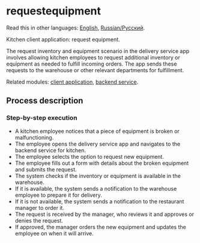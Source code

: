 # requestequipment

Read this in other languages: [English](requestequipment.md), [Russian/Русский](requestequipment.ru.md). 

Kitchen client application: request equipment.

The request inventory and equipment scenario in the delivery service app involves allowing kitchen employees to request additional inventory or equipment as needed to fulfill incoming orders. 
The app sends these requests to the warehouse or other relevant departments for fulfillment.

Related modules: [client application](../../frontend/kitchenclient.md), [backend service](../../backend/kitchenbackend.md).

## Process description

### Step-by-step execution

- A kitchen employee notices that a piece of equipment is broken or malfunctioning.
- The employee opens the delivery service app and navigates to the backend service for kitchen.
- The employee selects the option to request new equipment.
- The employee fills out a form with details about the broken equipment and submits the request.
- The system checks if the inventory or equipment is available in the warehouse.
- If it is available, the system sends a notification to the warehouse employee to prepare it for delivery.
- If it is not available, the system sends a notification to the restaurant manager to order it.
- The request is received by the manager, who reviews it and approves or denies the request.
- If approved, the manager orders the new equipment and updates the employee on when it will arrive.
